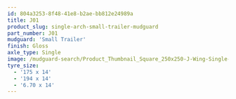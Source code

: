 ```yaml
---
id: 804a3253-8f48-41e8-b2ae-bb812e24989a
title: J01
product_slug: single-arch-small-trailer-mudguard
part_number: J01
mudguard: 'Small Trailer'
finish: Gloss
axle_type: Single
image: /mudguard-search/Product_Thumbnail_Square_250x250-J-Wing-Single-Arch.jpg
tyre_size:
  - '175 x 14'
  - '194 x 14'
  - '6.70 x 14'
---
```


